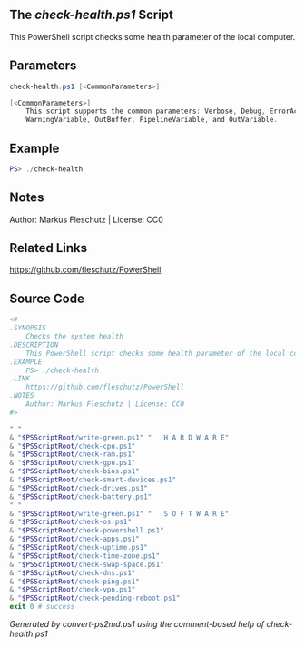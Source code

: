 ## The *check-health.ps1* Script

This PowerShell script checks some health parameter of the local computer.

## Parameters
```powershell
check-health.ps1 [<CommonParameters>]

[<CommonParameters>]
    This script supports the common parameters: Verbose, Debug, ErrorAction, ErrorVariable, WarningAction, 
    WarningVariable, OutBuffer, PipelineVariable, and OutVariable.
```

## Example
```powershell
PS> ./check-health

```

## Notes
Author: Markus Fleschutz | License: CC0

## Related Links
https://github.com/fleschutz/PowerShell

## Source Code
```powershell
<#
.SYNOPSIS
	Checks the system health 
.DESCRIPTION
	This PowerShell script checks some health parameter of the local computer.
.EXAMPLE
	PS> ./check-health
.LINK
	https://github.com/fleschutz/PowerShell
.NOTES
	Author: Markus Fleschutz | License: CC0
#>

" "
& "$PSScriptRoot/write-green.ps1" "   H A R D W A R E"
& "$PSScriptRoot/check-cpu.ps1"
& "$PSScriptRoot/check-ram.ps1"
& "$PSScriptRoot/check-gpu.ps1"
& "$PSScriptRoot/check-bios.ps1"
& "$PSScriptRoot/check-smart-devices.ps1"
& "$PSScriptRoot/check-drives.ps1"
& "$PSScriptRoot/check-battery.ps1"
" "
& "$PSScriptRoot/write-green.ps1" "   S O F T W A R E"
& "$PSScriptRoot/check-os.ps1"
& "$PSScriptRoot/check-powershell.ps1"
& "$PSScriptRoot/check-apps.ps1"
& "$PSScriptRoot/check-uptime.ps1"
& "$PSScriptRoot/check-time-zone.ps1"
& "$PSScriptRoot/check-swap-space.ps1"
& "$PSScriptRoot/check-dns.ps1"
& "$PSScriptRoot/check-ping.ps1"
& "$PSScriptRoot/check-vpn.ps1"
& "$PSScriptRoot/check-pending-reboot.ps1"
exit 0 # success
```

*Generated by convert-ps2md.ps1 using the comment-based help of check-health.ps1*
